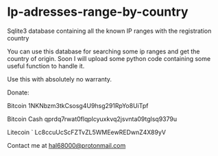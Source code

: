 # Ip-adresses-range-by-country
Sqlite3 database containing all the known IP ranges with the registration country 

You can use this database for searching some ip ranges and get the country of origin. Soon I will upload some python code containing some useful function to handle it.

Use this with absolutely no warranty.

Donate:

Bitcoin       1NKNbzm3tkCsosg4U9hsg291RpYo8UiTpf

Bitcoin Cash  qprdq7rwat0flqplcyuxkvq2jsvnta09tglsq9379u

Litecoin    ` Lc8ccuUcScFZTvZL5WMEewREDwnZ4X89yV

Contact me at hal68000@protonmail.com
